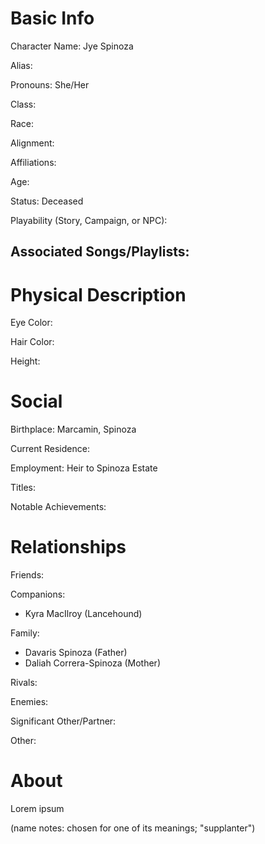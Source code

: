 # Basic Info
Character Name: Jye Spinoza

Alias: 

Pronouns: She/Her

Class: 

Race: 

Alignment: 

Affiliations: 

Age: 

Status: Deceased

Playability (Story, Campaign, or NPC): 

Associated Songs/Playlists:
 - 
# Physical Description
Eye Color: 

Hair Color: 

Height: 

# Social
Birthplace: Marcamin, Spinoza

Current Residence: 

Employment: Heir to Spinoza Estate

Titles: 

Notable Achievements:

# Relationships
Friends: 

Companions: 
 - Kyra MacIlroy (Lancehound)

Family: 
 - Davaris Spinoza (Father)
 - Daliah Correra-Spinoza (Mother) 

Rivals: 

Enemies: 

Significant Other/Partner:

Other: 

# About
  Lorem ipsum



(name notes: chosen for one of its meanings; "supplanter")
